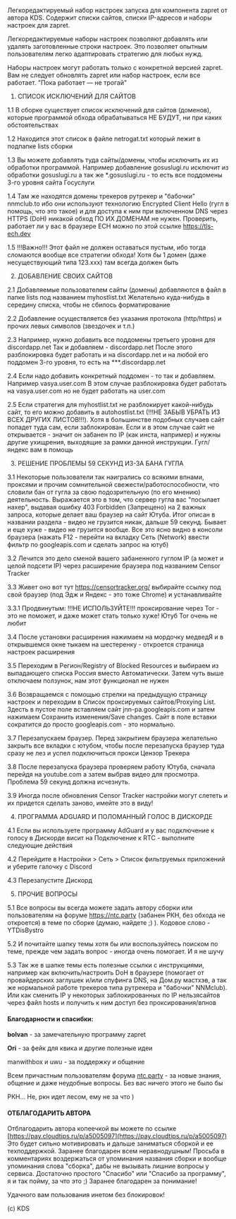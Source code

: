 Легкоредактируемый набор настроек запуска для компонента zapret от автора KDS. Содержит списки сайтов, списки IP-адресов и наборы настроек для zapret.

Легкоредактируемые наборы настроек позволяют добавлять или удалять заготовленные строки настроек. Это позволяет опытным пользователям легко адаптировать стратегию для любых нужд.  

Наборы настроек могут работать только с конкретной версией zapret. Вам не следует обновлять zapret или набор настроек, если все работает. "Пока работает — не трогай"

1. СПИСОК ИСКЛЮЧЕНИЙ ДЛЯ САЙТОВ

1.1 В сборке существует список исключений для сайтов (доменов), которые программой обхода обрабатываться НЕ БУДУТ, ни при каких обстоятельствах

1.2 Находится этот список в файле netrogat.txt который лежит в подпапке lists сборки

1.3 Вы можете добавлять туда сайты/домены, чтобы исключить их из обработки программой. Например добавление gosuslugi.ru исключит из обработки gosuslugi.ru а так же *.gosuslugi.ru - то есть все поддомены 3-го уровня сайта Госуслуги

1.4 Там же находятся домены трекеров рутрекер и "бабочки" nnmclub.to ибо они используют технологию Encrypted Client Hello (гугл в помощь, что это такое) и для доступа к ним при включенном DNS через HTTPS (DoH) никакой обход ПО ИХ ДОМЕНАМ не нужен. Проверить, работает ли у вас в браузере ECH можно по этой ссылке https://tls-ech.dev

1.5 !!!Важно!!! Этот файл не должен оставаться пустым, ибо тогда сломаются вообще все стратегии обхода! Хотя бы 1 домен (даже несуществующий типа 123.xxx) там всегда должен быть

2. ДОБАВЛЕНИЕ СВОИХ САЙТОВ

2.1 Добавляемые пользователем сайты (домены) добавляются в файл в папке lists под названием myhostlist.txt Желательно куда-нибудь в середину списка, чтобы не сбилось форматирование

2.2 Добавление осуществляется без указания протокола (http/https) и прочих левых символов (звездочек и т.п.)

2.3 Например, нужно добавить все поддомены третьего уровня для discordapp.net Так и добавляем - discordapp.net После этого разблокировка будет работать и на discordapp.net и на любой его поддомен 3-го уровня, то есть на ***.discordapp.net

2.4 Если надо добавить конкретный поддомен - то так и добавляем. Например vasya.user.com В этом случае разблокировка будет работать на vasya.user.com но не будет работать на user.com

2.5 Если стратегия для myhostlist.txt не разблокирует какой-нибудь сайт, то его можно добавить в autohostlist.txt (!!!НЕ ЗАБЫВ УБРАТЬ ИЗ ВСЕХ ДРУГИХ ЛИСТОВ!!!). Хотя в большинстве подобных случаев сайт попадет туда сам, если заблокирован. Если и в этом случае сайт не открывается - значит он забанен по IP (как инста, например) и нужны другие ухищрения, выходящие за рамки данной инструкции. Гугл/яндекс вам в помощь

3. РЕШЕНИЕ ПРОБЛЕМЫ 59 СЕКУНД ИЗ-ЗА БАНА ГУГЛА

3.1 Некоторые пользователи так наигрались со всякими впнами, проксями и прочим сомнительной свежести/работоспособности, что словили бан от гугла за свою подозрительную (по его мнению) деятельность. Выражается это в том, что сервер гугла вас "посылает нахер", выдавая ошибку 403 Forbidden (Запрещено) на 2 важных запроса, которые делает ваш браузер на сайт Ютуба. Итог описан в названии раздела - видео не грузится никак, дальше 59 секунд. Бывает и еще хуже - видео не грузится вообще. Все это ясно видно в консоли браузера (нажать F12 - перейти на вкладку Ceть (Network) ввести фильтр по googleapis.com и сделать запрос на ютуб)

3.2 Лечится это дело сменой вашего забаненного гуглом IP (а может и целой подсети IP) через расширение браузера под названием Censor Tracker

3.3 Живет оно вот тут https://censortracker.org/ выбирайте ссылку под свой браузер (под Эдж и Яндекс - это тоже Chrome) и устанавливайте

3.3.1 Продвинутым: !!!НЕ ИСПОЛЬЗУЙТЕ!!! проксирование через Tor - это не поможет, и даже может стать только хуже! Ютуб Tor очень не любит

3.4 После установки расширения нажимаем на мордочку медведЯ и в открывшемся окне тыкаем на шестеренку - откроется страница настроек расширения

3.5 Переходим в Регион/Registry of Blocked Resources и выбираем из выпадающего списка Россия вместо Автоматически. Затем чуть выше отключаем ползунок, нам этот функционал не нужен

3.6 Возвращаемся с помощью стрелки на предыдущую страницу настроек и переходим в Список проксируемых сайтов/Proxying List. Здесть в пустое поле вставляем сайт jnn-pa.googleapis.com и затем нажимаем Сохранить изменения/Save changes. Сайт в поле вставки сократится до просто googleapis.com - это нормально.

3.7 Перезапускаем браузер. Перед закрытием браузера желательно закрыть все вкладки с ютубом, чтобы после перезапуска браузер туда сразу не лез и успел подключиться прокси Цензор Трекера

3.8 После перезапуска браузера проверяем работу Ютуба, сначала перейдя на youtube.com а затем выбрав видео для просмотра. Проблема 59 секунд должна исчезнуть.

3.9 Иногда после обновления Censor Tracker настройки могут слететь и их придется сделать заново, имейте это в виду!

4. ПРОГРАММА ADGUARD И ПОЛОМАННЫЙ ГОЛОС В ДИСКОРДЕ

4.1 Если вы используете программу AdGuard и у вас подключение к голосу в Дискорде висит на Подключение к RTC - выполните следующие действия

4.2 Перейдите в Настройки > Сеть > Список фильтруемых приложений и уберите галочку с Discord

4.3 Перезапустите Дискорд

5. ПРОЧИЕ ВОПРОСЫ

5.1 Все вопросы вы всегда можете задать автору сборки или пользователям на форуме https://ntc.party (забанен РКН, без обхода не откроется) в теме по сборке (думаю, найдете ;) ). Кодовое слово - YTDisBystro

5.2 И почитайте шапку темы хотя бы или воспользуйтесь поиском по теме, прежде чем задать вопрос - иногда очень помогает. И я не шучу

5.3 Так же в шапке темы есть полезные ссылки с инструкциями, например как включить/настроить DoH в браузере (помогает от провайдерских заглушек и/или спуфинга DNS, на Дом.ру мастхэв, а так же нормальной работе трекеров типа рутрекера и "бабочки" NNMclub). Или как сменить IP у некоторых заблокированных по IP нельзясайтов через файл hosts и получить к ним доступ без проксирования/впнов

#### Благодарности и спасибки:
**bolvan** - за замечательную программу zapret

**Ori** - за фейк для квика и другие полезные идеи

manwithbox и uwu - за поддержку и общение

Всем причастным пользователям форума [ntc.party](https://ntc.party/) - за новые знания, общение и даже неудобные вопросы. Без вас ничего этого не было бы

РКН… Не, ркн идет лесом, ему не за что )

#### ОТБЛАГОДАРИТЬ АВТОРА

Отблагодарить автора копеечкой вы можете по ссылке [https://pay.cloudtips.ru/p/a5005097](https://pay.cloudtips.ru/p/a5005097) Это будет сильно мотивировать и дальше заниматься сборкой и ее техподдержкой. Заранее благодарен всем неравнодушным! Просьба в комментариях воздержаться от упоминания названия сборки и вообще упоминания слова "сборка", дабы не вызывать лишние вопросы у сервиса. Достаточно простого "Спасибо" или "Спасибо за программу", я и так пойму, за что это ;) Заранее благодарен за понимание!

Удачного вам пользования инетом без блокировок!

(c) KDS